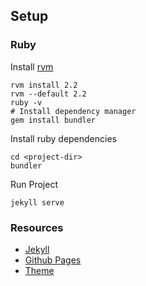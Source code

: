 ## Setup

### Ruby

Install [rvm](https://rvm.io/)

    rvm install 2.2
    rvm --default 2.2
    ruby -v
    # Install dependency manager
    gem install bundler

    
Install ruby dependencies

    cd <project-dir>
    bundler
    
Run Project

    jekyll serve
    
### Resources

 * [Jekyll](https://jekyllrb.com/docs/quickstart/)
 * [Github Pages](https://pages.github.com/)
 * [Theme](https://github.com/pages-themes/hacker)